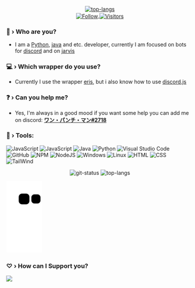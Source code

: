 <p align="center">
    <a href='https://discord.com/users/767783141838159882'><img src="https://discord.c99.nl/widget/theme-3/767783141838159882.png" alt="top-langs"></a>
    <br />
    <a href="https://github.com/OnePunchMan2718">
        <img align="center" alt="Follow" src="https://img.shields.io/github/followers/OnePunchMan2718?style=flat&amp;logo=github&amp;label=Followers&amp;color=2D76BF">
        <img align="center" alt="Visitors" src="https://komarev.com/ghpvc/?username=OnePunchMan2718">
    </a>
</p>

### 🤔 › Who are you?
- I am a [Python](https://developer.mozilla.org/en-US/docs/Web/JavaScript), [java](https://www.java.com/pt-BR/) and etc. developer, currently I am focused on bots for [discord](https://discord.com/) and on [jarvis](https://github.com/OnePunchMan2718/Jarvis)
### 💻 › Which wrapper do you use?
- Currently I use the wrapper [eris](https://www.npmjs.com/package/eris), but i also know how to use [discord.js](https://www.npmjs.com/package/discord.js)
### ❓ › Can you help me?
- Yes, I'm always in a good mood if you want some help you can add me on discord: [**ワン・パンチ・マン#2718**](https://discord.com/users/767783141838159882)
### 🔧 › Tools:

![JavaScript](https://img.shields.io/badge/javascript-%23323330.svg?style=for-the-badge&logo=javascript&logoColor=%23F7DF1E)
![JavaScript](https://img.shields.io/badge/typescript-%23323330.svg?style=for-the-badge&logo=typescript&logoColor=%23007acc)
![Java](https://img.shields.io/badge/java-purple.svg?style=for-the-badge&logo=java&logoColor=%23D0A384)
![Python](https://img.shields.io/badge/python-3670A0?style=for-the-badge&logo=python&logoColor=ffdd54)
![Visual Studio Code](https://img.shields.io/badge/Visual%20Studio%20Code-0078d7.svg?style=for-the-badge&logo=visual-studio-code&logoColor=white)
![GitHub](https://img.shields.io/badge/github-%23121011.svg?style=for-the-badge&logo=github&logoColor=white)
![NPM](https://img.shields.io/badge/NPM-%23000000.svg?style=for-the-badge&logo=npm&logoColor=white)
![NodeJS](https://img.shields.io/badge/node.js-6DA55F?style=for-the-badge&logo=node.js&logoColor=white)
![Windows](https://img.shields.io/badge/Windows-0078D6?style=for-the-badge&logo=windows&logoColor=white)
![Linux](https://img.shields.io/badge/Linux-FCC624?style=for-the-badge&logo=linux&logoColor=black)
![HTML](https://img.shields.io/badge/html-orange?style=for-the-badge&logo=html&logoColor=white)
![CSS](https://img.shields.io/badge/css-blue?style=for-the-badge&logo=css&logoColor=white)
![TailWind](https://img.shields.io/badge/tailwind-0078d7?style=for-the-badge&logo=tailwind&logoColor=white)

<p align="center">
    <img height="180em" src="https://github-readme-stats.vercel.app/api?username=OnePunchMan2718&show_icons=true&theme=dark&layout=compact" alt="git-status" class="center">
    <img height="180em" src="https://github-readme-stats.vercel.app/api/top-langs/?username=OnePunchMan2718&theme=dark&layout=compact&langs_count=7" alt="top-langs" class="center">
    <br />
</p>

![GitHub Snake Animation](dist/github-contribution-grid-snake.svg)

### ♡ › How can I Support you?
<a href="https://www.buymeacoffee.com/OnePunchMan_2718"><img src="https://img.buymeacoffee.com/button-api/?text=Buy me a pizza&emoji=🍕&slug=OnePunchMan_2718&button_colour=FFDD00&font_colour=000000&font_family=Cookie&outline_colour=000000&coffee_colour=ffffff" /></a>
